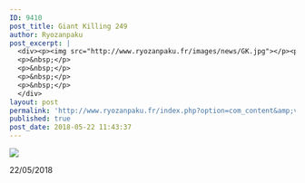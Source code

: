 ```yaml
---
ID: 9410
post_title: Giant Killing 249
author: Ryozanpaku
post_excerpt: |
  <div><p><img src="http://www.ryozanpaku.fr/images/news/GK.jpg"></p><p>22/05/2018</p>
  <p>&nbsp;</p>
  <p>&nbsp;</p>
  <p>&nbsp;</p>
  <p>&nbsp;</p>
  </div>
layout: post
permalink: 'http://www.ryozanpaku.fr/index.php?option=com_content&amp;view=article&amp;id=1881:giant-killing-249&amp;catid=78&amp;Itemid=435'
published: true
post_date: 2018-05-22 11:43:37
---
```

<div class="feed-description"><p><img src="http://www.ryozanpaku.fr/images/news/GK.jpg" /></p><p>22/05/2018</p>
<p> </p>
<p> </p>
<p> </p>
<p> </p>
</div>
